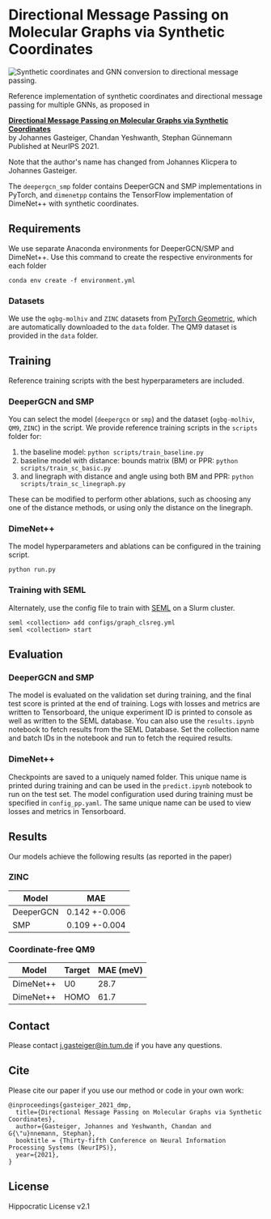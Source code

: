 # Directional Message Passing on Molecular Graphs via Synthetic Coordinates

![Synthetic coordinates and GNN conversion to directional message passing.](https://user-images.githubusercontent.com/9202783/208929605-1bcc1ae9-ecd3-47bb-8829-877c5a2dc0fb.png)

Reference implementation of synthetic coordinates and directional message passing for multiple GNNs, as proposed in

**[Directional Message Passing on Molecular Graphs via Synthetic Coordinates](https://www.cs.cit.tum.de/daml/synthetic-coordinates/)**  
by Johannes Gasteiger, Chandan Yeshwanth, Stephan Günnemann  
Published at NeurIPS 2021.

Note that the author's name has changed from Johannes Klicpera to Johannes Gasteiger.

The `deepergcn_smp` folder contains DeeperGCN and SMP implementations in PyTorch, and 
`dimenetpp` contains the TensorFlow implementation of DimeNet++ with synthetic coordinates.

## Requirements

We use separate Anaconda environments for DeeperGCN/SMP and DimeNet++. Use this
command to create the respective environments for each folder
```
conda env create -f environment.yml
```

### Datasets
We use the `ogbg-molhiv` and `ZINC` datasets from [PyTorch Geometric](https://pytorch-geometric.readthedocs.io/en/latest/),
which are automatically downloaded to the `data` folder. The QM9 dataset is provided in the `data` folder. 

## Training
Reference training scripts with the best hyperparameters are included.

### DeeperGCN and SMP
You can select the model (`deepergcn` or `smp`) and the dataset (`ogbg-molhiv`, `QM9`, `ZINC`) in the script. 
We provide reference training scripts in the `scripts` folder for:

1. the baseline model: `python scripts/train_baseline.py`
2. baseline model with distance: bounds matrix (BM) or PPR: `python scripts/train_sc_basic.py`
3. and linegraph with distance and angle using both BM and PPR: `python scripts/train_sc_linegraph.py`

These can be modified to perform other ablations, such as choosing any one of 
the distance methods, or using only the distance on the linegraph.

### DimeNet++
The model hyperparameters and ablations can be configured in the training script. 
```
python run.py
```

### Training with SEML
Alternately, use the config file to train with [SEML](https://github.com/TUM-DAML/seml) on a Slurm cluster.

```
seml <collection> add configs/graph_clsreg.yml
seml <collection> start
```

## Evaluation
### DeeperGCN and SMP
The model is evaluated on the validation set during training, and the final test
score is printed at the end of training. Logs with losses and metrics are written to Tensorboard,
the unique experiment ID is printed to console as well as written to the SEML 
database. You can also use the `results.ipynb` notebook to fetch results from the 
SEML Database. Set the collection name and batch IDs in the notebook and run
to fetch the required results.

### DimeNet++
Checkpoints are saved to a uniquely named folder. This unique name is printed 
during training and can be used in the `predict.ipynb` notebook to run 
on the test set. The model configuration used during training must be specified in `config_pp.yaml`.
The same unique name can be used to view losses and metrics in Tensorboard.

## Results

Our models achieve the following results (as reported in the paper)

### ZINC
| Model     | MAE           |
| --------- | ------------- |
| DeeperGCN | 0.142 +-0.006 |
| SMP       | 0.109 +-0.004 |

### Coordinate-free QM9
| Model     | Target | MAE (meV) |
| --------- | ------ | --------- |
| DimeNet++ | U0     | 28.7      |
| DimeNet++ | HOMO   | 61.7      |


## Contact
Please contact j.gasteiger@in.tum.de if you have any questions.

## Cite
Please cite our paper if you use our method or code in your own work:

```
@inproceedings{gasteiger_2021_dmp,
  title={Directional Message Passing on Molecular Graphs via Synthetic Coordinates},
  author={Gasteiger, Johannes and Yeshwanth, Chandan and G{\"u}nnemann, Stephan},
  booktitle = {Thirty-fifth Conference on Neural Information Processing Systems (NeurIPS)},
  year={2021},
}
```

## License
Hippocratic License v2.1
